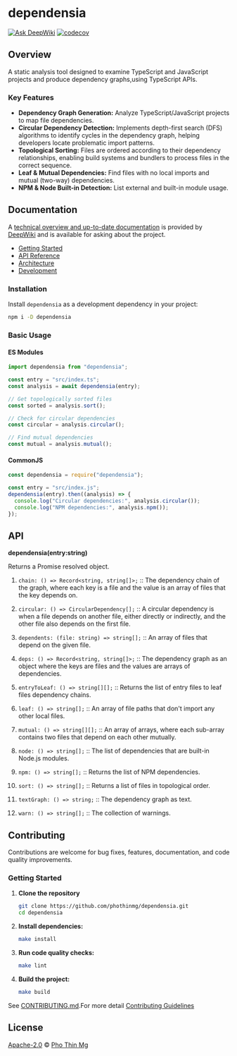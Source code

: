# dependensia

[![Ask DeepWiki][deep-wiki-svg]][deep-wiki-project] [![codecov][codecov-svg]][codecov-project]

## Overview

A static analysis tool designed to examine TypeScript and JavaScript projects and produce dependency graphs,using TypeScript APIs.

### Key Features

- **Dependency Graph Generation:** Analyze TypeScript/JavaScript projects to map file dependencies.
- **Circular Dependency Detection:** Implements depth-first search (DFS) algorithms to identify cycles in the dependency graph, helping developers locate problematic import patterns.
- **Topological Sorting:** Files are ordered according to their dependency relationships, enabling build systems and bundlers to process files in the correct sequence.
- **Leaf & Mutual Dependencies:** Find files with no local imports and mutual (two-way) dependencies.
- **NPM & Node Built-in Detection:** List external and built-in module usage.

## Documentation

A [technical overview and up-to-date documentation][deep-wiki-project] is provided by [DeepWiki][deep-wiki] and is available for asking about the project.

- [Getting Started][getting-started]
- [API Reference][api-reference]
- [Architecture][architecture]
- [Development][development]

### Installation

Install `dependensia` as a development dependency in your project:

```bash
npm i -D dependensia
```

### Basic Usage

#### ES Modules

```ts
import dependensia from "dependensia";

const entry = "src/index.ts";
const analysis = await dependensia(entry);

// Get topologically sorted files
const sorted = analysis.sort();

// Check for circular dependencies
const circular = analysis.circular();

// Find mutual dependencies
const mutual = analysis.mutual();
```

#### CommonJS

```js
const dependensia = require("dependensia");

const entry = "src/index.js";
dependensia(entry).then((analysis) => {
  console.log("Circular dependencies:", analysis.circular());
  console.log("NPM dependencies:", analysis.npm());
});
```

## API

**dependensia(entry:string)**

Returns a Promise resolved object.

1. `chain: () => Record<string, string[]>;` :: The dependency chain of the graph, where each key is a file and the value is an array of files that the key depends on.

2. `circular: () => CircularDependency[];` :: A circular dependency is when a file depends on another file, either directly or indirectly, and the other file also depends on the first file.

3. `dependents: (file: string) => string[];` :: An array of files that depend on the given file.

4. `deps: () => Record<string, string[]>;` :: The dependency graph as an object where the keys are files and the values are arrays of dependencies.

5. `entryToLeaf: () => string[][];` :: Returns the list of entry files to leaf files dependency chains.

6. `leaf: () => string[];` :: An array of file paths that don't import any other local files.

7. `mutual: () => string[][];` :: An array of arrays, where each sub-array contains two files that depend on each other mutually.

8. `node: () => string[];` :: The list of dependencies that are built-in Node.js modules.

9. `npm: () => string[];` :: Returns the list of NPM dependencies.

10. `sort: () => string[];` :: Returns a list of files in topological order.

11. `textGraph: () => string;` :: The dependency graph as text.

12. `warn: () => string[];` :: The collection of warnings.

## Contributing

Contributions are welcome for bug fixes, features, documentation, and code quality improvements.

### Getting Started

1. **Clone the repository**

   ```bash
   git clone https://github.com/phothinmg/dependensia.git
   cd dependensia
   ```

2. **Install dependencies:**

   ```bash
   make install
   ```

3. **Run code quality checks:**

   ```bash
   make lint
   ```

4. **Build the project:**

   ```bash
   make build
   ```

See [CONTRIBUTING.md][file-contribute].For more detail [Contributing Guidelines][contributing-guidelines]

## License

[Apache-2.0][file-license] © [Pho Thin Mg][ptm]

<!-- markdownlint-disable MD053 -->

[file-license]: LICENSE
[file-contribute]: CONTRIBUTING.md
[ptm]: https://github.com/phothinmg
[deep-wiki]: https://deepwiki.com/
[deep-wiki-project]: https://deepwiki.com/phothinmg/dependensia
[deep-wiki-svg]: https://deepwiki.com/badge.svg
[getting-started]: https://deepwiki.com/phothinmg/dependensia/2-getting-started
[api-reference]: https://deepwiki.com/phothinmg/dependensia/3-api-reference
[architecture]: https://deepwiki.com/phothinmg/dependensia/4-architecture
[development]: https://deepwiki.com/phothinmg/dependensia/5-development
[contributing-guidelines]: https://deepwiki.com/phothinmg/dependensia/5.1-contributing-guidelines
[codecov-svg]: https://codecov.io/gh/phothinmg/dependensia/graph/badge.svg?token=15NLXHS3J9
[codecov-project]: https://codecov.io/gh/phothinmg/dependensia
